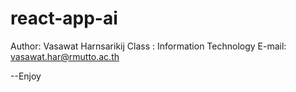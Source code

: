 # react-app-ai
Author: Vasawat Harnsarikij
Class : Information Technology
E-mail: vasawat.har@rmutto.ac.th

--Enjoy